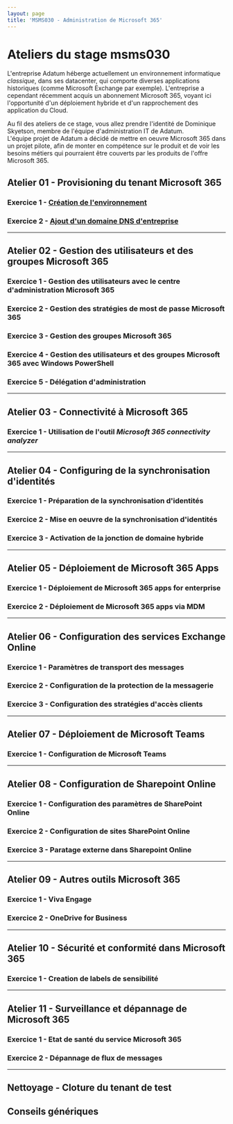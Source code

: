 ```yaml
---
layout: page
title: 'MSMS030 - Administration de Microsoft 365'
---
```

# Ateliers du stage msms030
L'entreprise Adatum héberge actuellement un environnement informatique *classique*, dans ses datacenter, qui comporte diverses applications historiques (comme Microsoft Exchange par exemple). L'entreprise a cependant récemment acquis un abonnement Microsoft 365, voyant ici l'opportunité d'un déploiement hybride et d'un rapprochement des application du Cloud.  

Au fil des ateliers de ce stage, vous allez prendre l'identité de Dominique Skyetson, membre de l'équipe d'administration IT de Adatum.  
L'équipe projet de Adatum a décidé de mettre en oeuvre Microsoft 365  dans un projet pilote, afin de monter en compétence sur le produit et de voir les besoins métiers qui pourraient être couverts par les produits de l'offre Microsoft 365.
## Atelier 01 - Provisioning du tenant Microsoft 365
### Exercice 1 - [Création de l'environnement](lab1e1.html)
### Exercice 2 - [Ajout d'un domaine DNS d'entreprise](lab1e2.html)
___
## Atelier 02 - Gestion des utilisateurs et des groupes Microsoft 365
### Exercice 1 - Gestion des utilisateurs avec le centre d'administration Microsoft 365
### Exercice 2 - Gestion des stratégies de most de passe Microsoft 365
### Exercice 3 - Gestion des groupes Microsoft 365
### Exercice 4 - Gestion des utilisateurs et des groupes Microsoft 365 avec Windows PowerShell
### Exercice 5 - Délégation d'administration
___
## Atelier  03 - Connectivité à Microsoft 365
### Exercice 1 - Utilisation de l'outil *Microsoft 365 connectivity analyzer*
___
## Atelier 04 - Configuring de la synchronisation d'identités
### Exercice 1 - Préparation de la synchronisation d'identités
### Exercice 2 - Mise en oeuvre de la synchronisation d'identités
### Exercice 3 - Activation de la jonction de domaine hybride
___
## Atelier 05 - Déploiement de Microsoft 365 Apps
### Exercice 1 - Déploiement de Microsoft 365 apps for enterprise
### Exercice 2 - Déploiement de Microsoft 365 apps via MDM
___
## Atelier 06 - Configuration des services Exchange Online
### Exercice 1 - Paramètres de transport des messages
### Exercice 2 - Configuration de la protection de la messagerie
### Exercice 3 - Configuration des stratégies d'accès clients
___
## Atelier 07 - Déploiement de Microsoft Teams
### Exercice 1 - Configuration de Microsoft Teams
___
## Atelier 08 - Configuration de Sharepoint Online
### Exercice 1 - Configuration des paramètres de SharePoint Online
### Exercice 2 - Configuration de sites SharePoint Online
### Exercice 3 - Paratage externe dans Sharepoint Online
___
## Atelier 09 - Autres outils Microsoft 365
### Exercice 1 - Viva Engage
### Exercice 2 - OneDrive for Business
___
## Atelier 10 - Sécurité et conformité dans Microsoft 365
### Exercice 1 - Creation de labels de sensibilité
___
## Atelier 11 - Surveillance et dépannage de Microsoft 365
### Exercice 1 - Etat de santé du service Microsoft 365
### Exercice 2 - Dépannage de flux de messages
___
## Nettoyage - Cloture du tenant de test
## Conseils génériques

